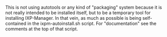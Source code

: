 This is not using autotools or any kind of "packaging" system because it is
not really intended to be installed itself, but to be a temporary tool for
installing IXP-Manager. In that vein, as much as possible is being
self-contained in the ixpm-autoinstall.sh script. For "documentation" see the
comments at the top of that script.
